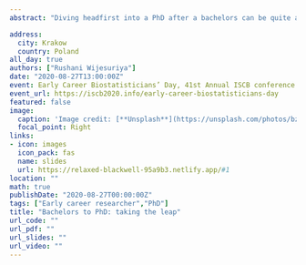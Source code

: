 ```yaml
---
abstract: "Diving headfirst into a PhD after a bachelors can be quite a challenge. Transitioning from a naive undergraduate student to a full-time researcher in a short space of time can throw many curve balls your way, making your PhD experience a truly unique journey. This talk covers my experience of progressing straight from an honours degree to pursuing a PhD, overcoming the twists and the turns, and evolving through it with a lot of lessons learnt."

address:
  city: Krakow
  country: Poland
all_day: true
authors: ["Rushani Wijesuriya"]
date: "2020-08-27T13:00:00Z"
event: Early Career Biostatisticians’ Day, 41st Annual ISCB conference
event_url: https://iscb2020.info/early-career-biostatisticians-day
featured: false
image:
  caption: 'Image credit: [**Unsplash**](https://unsplash.com/photos/bzdhc5b3Bxs)'
  focal_point: Right
links:
- icon: images
  icon_pack: fas
  name: slides
  url: https://relaxed-blackwell-95a9b3.netlify.app/#1
location: ""
math: true
publishDate: "2020-08-27T00:00:00Z"
tags: ["Early career researcher","PhD"]
title: "Bachelors to PhD: taking the leap"
url_code: ""
url_pdf: ""
url_slides: ""
url_video: ""
---
```


